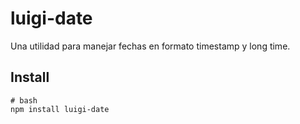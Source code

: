 # luigi-date

Una utilidad para manejar fechas en formato timestamp y long time.

## Install

```
# bash
npm install luigi-date
```